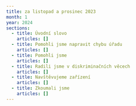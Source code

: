 ```yaml
---
title: za listopad a prosinec 2023
month: 1
year: 2024
sections:
  - title: Úvodní slovo
    articles: []
  - title: Pomohli jsme napravit chybu úřadu
    articles: []
  - title: Pomohli jsme
    articles: []
  - title: Radili jsme v diskriminačních věcech
    articles: []
  - title: Navštěvujeme zařízení
    articles: []
  - title: Zkoumali jsme
    articles: []
---
```

